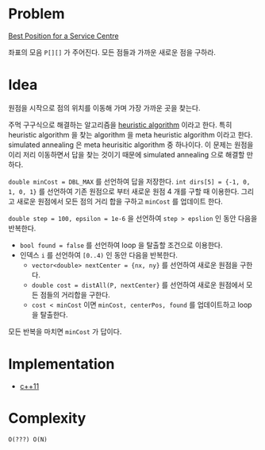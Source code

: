 # Problem

[Best Position for a Service Centre](https://leetcode.com/problems/best-position-for-a-service-centre/)

좌표의 모음 `P[][]` 가 주어진다. 모든 점들과 가까운 새로운 점을 구하라.

# Idea

원점을 시작으로 점의 위치를 이동해 가며 가장 가까운 곳을 찾는다.

주먹 구구식으로 해결하는 알고리즘을 [heuristic algorithm](/doc/combinatorial_search.md#heuristic) 이라고 한다.  특히 heuristic algorithm 을 찾는 algorithm 을 meta heuristic algorithm 이라고 한다. simulated annealing 은 meta heurisitic algorithm 중 하나이다. 이 문제는 원점을 이리 저리 이동하면서 답을 찾는 것이기 때문에 simulated annealing 으로 해결할 만 하다.

`double minCost = DBL_MAX` 를 선언하여 답을 저장한다. `int dirs[5] = {-1, 0, 1, 0, 1}` 를 선언하여 기존 원점으로 부터 새로운 원점 4 개를 구할 때 이용한다. 그리고 새로운 원점에서 모든 점의 거리 합을 구하고 `minCost` 를 업데이트 한다.

`double step = 100, epsilon = 1e-6` 을 선언하여 `step > epslion` 인 동안 다음을 반복한다.

* `bool found = false` 를 선언하여 loop 을 탈출할 조건으로 이용한다.
* 인덱스 `i` 를 선언하여 `[0..4)` 인 동안 다음을 반복한다.
  * `vector<double> nextCenter = {nx, ny}` 를 선언하여 새로운 원점을 구한다.
  * `double cost = distAll(P, nextCenter}` 를 선언하여 새로운 원점에서
    모든 점들의 거리합을 구한다.
  * `cost < minCost` 이면 `minCost, centerPos, found` 를 업데이트하고
    loop 을 탈출한다.

모든 반복을 마치면 `minCost` 가 답이다.

# Implementation

* [c++11](a.cpp)

# Complexity

```
O(???) O(N)
```
